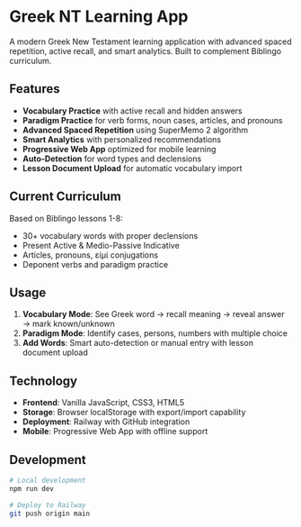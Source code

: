 # Greek NT Learning App

A modern Greek New Testament learning application with advanced spaced repetition, active recall, and smart analytics. Built to complement Biblingo curriculum.

## Features

- **Vocabulary Practice** with active recall and hidden answers
- **Paradigm Practice** for verb forms, noun cases, articles, and pronouns  
- **Advanced Spaced Repetition** using SuperMemo 2 algorithm
- **Smart Analytics** with personalized recommendations
- **Progressive Web App** optimized for mobile learning
- **Auto-Detection** for word types and declensions
- **Lesson Document Upload** for automatic vocabulary import

## Current Curriculum

Based on Biblingo lessons 1-8:
- 30+ vocabulary words with proper declensions
- Present Active & Medio-Passive Indicative
- Articles, pronouns, εἰμί conjugations
- Deponent verbs and paradigm practice

## Usage

1. **Vocabulary Mode**: See Greek word → recall meaning → reveal answer → mark known/unknown
2. **Paradigm Mode**: Identify cases, persons, numbers with multiple choice
3. **Add Words**: Smart auto-detection or manual entry with lesson document upload

## Technology

- **Frontend**: Vanilla JavaScript, CSS3, HTML5
- **Storage**: Browser localStorage with export/import capability
- **Deployment**: Railway with GitHub integration
- **Mobile**: Progressive Web App with offline support

## Development

```bash
# Local development
npm run dev

# Deploy to Railway
git push origin main
